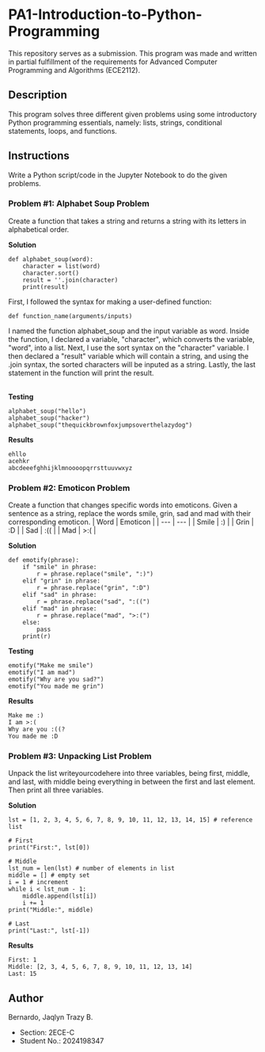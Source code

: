 # PA1-Introduction-to-Python-Programming
This repository serves as a submission. This program was made and written in partial fulfillment of the requirements for Advanced Computer Programming and Algorithms (ECE2112).

## Description
This program solves three different given problems using some introductory Python programming essentials, namely: lists, strings, conditional statements, loops, and functions.

## Instructions
Write a Python script/code in the Jupyter Notebook to do the given problems.

### Problem #1: Alphabet Soup Problem
Create a function that takes a string and returns a string with its letters in alphabetical order.

**Solution**
```
def alphabet_soup(word):
    character = list(word)
    character.sort()
    result = ''.join(character)
    print(result)
```

First, I followed the syntax for making a user-defined function: 
```
def function_name(arguments/inputs)
```
I named the function alphabet_soup and the input variable as word. Inside the function, I declared a variable, "character", which converts the variable, "word", into a list. Next, I use the sort syntax on the "character" variable. I then declared a "result" variable which will contain a string, and using the .join syntax, the sorted characters will be inputed as a string. Lastly, the last statement in the function will print the result.

<br> **Testing**
```
alphabet_soup("hello")
alphabet_soup("hacker")
alphabet_soup("thequickbrownfoxjumpsoverthelazydog")
```
**Results**
```
ehllo
acehkr
abcdeeefghhijklmnoooopqrrsttuuvwxyz
```

### Problem #2: Emoticon Problem
Create a function that changes specific words into emoticons. Given a sentence
as a string, replace the words smile, grin, sad and mad with their corresponding emoticon.
| Word | Emoticon |
| --- | --- |
| Smile | :) |
| Grin | :D |
| Sad | :(( |
| Mad | >:( |

**Solution**
```
def emotify(phrase):
    if "smile" in phrase:
        r = phrase.replace("smile", ":)")
    elif "grin" in phrase:
        r = phrase.replace("grin", ":D")
    elif "sad" in phrase:
        r = phrase.replace("sad", ":((")
    elif "mad" in phrase:
        r = phrase.replace("mad", ">:(")
    else: 
        pass
    print(r)
```

**Testing**
```
emotify("Make me smile")
emotify("I am mad")
emotify("Why are you sad?")
emotify("You made me grin")
```
**Results**
```
Make me :)
I am >:(
Why are you :((?
You made me :D
```



### Problem #3: Unpacking List Problem
Unpack the list writeyourcodehere into three variables, being first, middle, and last, with middle being everything in between the first and last element. Then print all three variables.

**Solution**
```
lst = [1, 2, 3, 4, 5, 6, 7, 8, 9, 10, 11, 12, 13, 14, 15] # reference list

# First
print("First:", lst[0])

# Middle
lst_num = len(lst) # number of elements in list
middle = [] # empty set
i = 1 # increment
while i < lst_num - 1:
    middle.append(lst[i])
    i += 1
print("Middle:", middle)

# Last
print("Last:", lst[-1])
```

**Results**
```
First: 1
Middle: [2, 3, 4, 5, 6, 7, 8, 9, 10, 11, 12, 13, 14]
Last: 15
```

## Author
Bernardo, Jaqlyn Trazy B.
* Section: 2ECE-C
* Student No.: 2024198347
